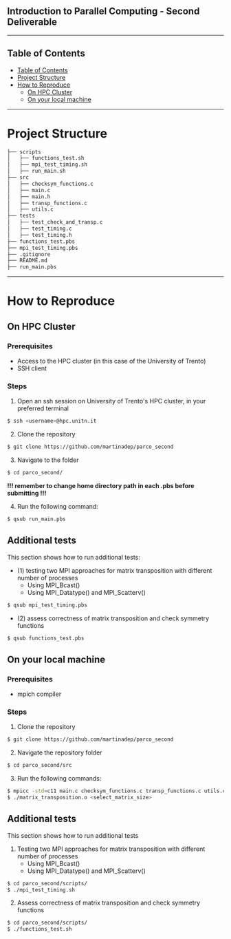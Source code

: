 ## Introduction to Parallel Computing - Second Deliverable

---

## Table of Contents

- [Table of Contents](#table-of-contents)
- [Project Structure](#project-structure)
- [How to Reproduce](#how-to-reproduce)
    - [On HPC Cluster](#on-hpc-cluster)
    - [On your local machine](#on-your-local-machine)
---

# Project Structure

```bash
├── scripts
│   ├── functions_test.sh
│   ├── mpi_test_timing.sh
│   ├── run_main.sh
├── src
│   ├── checksym_functions.c
│   ├── main.c
│   ├── main.h
│   ├── transp_functions.c
│   ├── utils.c
├── tests
│   ├── test_check_and_transp.c
│   ├── test_timing.c
│   ├── test_timing.h
├── functions_test.pbs
├── mpi_test_timing.pbs
├── .gitignore
├── README.md
├── run_main.pbs
```
---

# How to Reproduce

## On HPC Cluster

### Prerequisites
- Access to the HPC cluster (in this case of the University of Trento)
- SSH client

### Steps
1. Open an ssh session on University of Trento's HPC cluster, in your preferred terminal
```bash
$ ssh <username>@hpc.unitn.it
```
2. Clone the repository
```bash
$ git clone https://github.com/martinadep/parco_second
```
3. Navigate to the folder
```bash
$ cd parco_second/
```

**!!! remember to change home directory path in each .pbs before submitting !!!**

4. Run the following command:
```bash
$ qsub run_main.pbs
```
## Additional tests
This section shows how to run additional tests:
- (1) testing two MPI approaches for matrix transposition with different number of processes
    - Using MPI_Bcast()
    - Using MPI_Datatype() and MPI_Scatterv()
```bash
$ qsub mpi_test_timing.pbs
```
- (2) assess correctness of matrix transposition and check symmetry functions

```bash
$ qsub functions_test.pbs
```

## On your local machine

### Prerequisites
- mpich compiler

### Steps
1. Clone the repository
```bash
$ git clone https://github.com/martinadep/parco_second
```
2. Navigate the repository folder
```bash
$ cd parco_second/src
```
3. Run the following commands:
```bash
$ mpicc -std=c11 main.c checksym_functions.c transp_functions.c utils.c -lm -fopenmp -o matrix_transposition.o
$ ./matrix_transposition.o <select_matrix_size>
```

## Additional tests
This section shows how to run additional tests
1. Testing two MPI approaches for matrix transposition with different number of processes
    - Using MPI_Bcast()
    - Using MPI_Datatype() and MPI_Scatterv()
```bash
$ cd parco_second/scripts/
$ ./mpi_test_timing.sh
```
2. Assess correctness of matrix transposition and check symmetry functions

```bash
$ cd parco_second/scripts/
$ ./functions_test.sh
```
